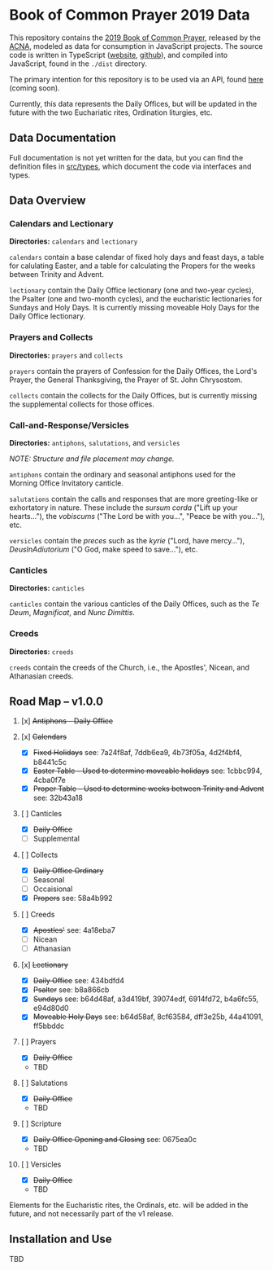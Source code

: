 # Book of Common Prayer 2019 Data
This repository contains the [2019 Book of Common Prayer](http://bcp2019.anglicanchurch.net), released by the [ACNA](http://anglicanchurch.net), modeled as data for consumption in JavaScript projects. The source code is written in TypeScript ([website](https://www.typescriptlang.org/), [github](https://github.com/Microsoft/TypeScript)), and compiled into JavaScript, found in the `./dist` directory.

The primary intention for this repository is to be used via an API, found [here](#) (coming soon).

Currently, this data represents the Daily Offices, but will be updated in the future with the two Euchariatic rites, Ordination liturgies, etc.

## Data Documentation
Full documentation is not yet written for the data, but you can find the definition files in [src/types](./src/types), which document the code via interfaces and types.

## Data Overview
### Calendars and Lectionary

**Directories:** `calendars` and `lectionary`

`calendars` contain a base calendar of fixed holy days and feast days, a table for calulating Easter, and a table for calculating the Propers for the weeks between Trinity and Advent.

`lectionary` contain the Daily Office lectionary (one and two-year cycles), the Psalter (one and two-month cycles), and the eucharistic lectionaries for Sundays and Holy Days. It is currently missing moveable Holy Days for the Daily Office lectionary.

### Prayers and Collects

**Directories:** `prayers` and `collects`

`prayers` contain the prayers of Confession for the Daily Offices, the Lord's Prayer, the General Thanksgiving, the Prayer of St. John Chrysostom.

`collects` contain the collects for the Daily Offices, but is currently missing the supplemental collects for those offices.

### Call-and-Response/Versicles

**Directories:** `antiphons`, `salutations`, and `versicles`

_NOTE: Structure and file placement may change._

`antiphons` contain the ordinary and seasonal antiphons used for the Morning Office Invitatory canticle.

`salutations` contain the calls and responses that are more greeting-like or exhortatory in nature. These include the _sursum corda_ ("Lift up your hearts…"), the _vobiscums_ ("The Lord be with you…", "Peace be with you…"), etc.

`versicles` contain the _preces_  such as the _kyrie_ ("Lord, have mercy…"), _DeusInAdiutorium_ ("O God, make speed to save…"), etc.

### Canticles

**Directories:** `canticles`

`canticles` contain the various canticles of the Daily Offices, such as the _Te Deum_, _Magnificat_, and _Nunc Dimittis_.

### Creeds

**Directories:** `creeds`

`creeds` contain the creeds of the Church, i.e., the Apostles', Nicean, and Athanasian creeds.

## Road Map – v1.0.0

1. [x] ~~Antiphons – Daily Office~~

2. [x] ~~Calendars~~
    - [x] ~~Fixed Holidays~~ see: 7a24f8af, 7ddb6ea9, 4b73f05a, 4d2f4bf4, b8441c5c
    - [x] ~~Easter Table – Used to determine moveable holidays~~ see: 1cbbc994, 4cba0f7e
    - [x] ~~Proper Table – Used to determine weeks between Trinity and Advent~~ see: 32b43a18

3. [ ] Canticles
    - [x] ~~Daily Office~~
    - [ ] Supplemental

4. [ ] Collects
    - [x] ~~Daily Office Ordinary~~
    - [ ] Seasonal
    - [ ] Occaisional
    - [x] ~~Propers~~ see: 58a4b992

5. [ ] Creeds
    - [x] ~~Apostles'~~ see: 4a18eba7
    - [ ] Nicean
    - [ ] Athanasian

6. [x] ~~Lectionary~~
    - [x] ~~Daily Office~~ see: 434bdfd4
    - [x] ~~Psalter~~ see: b8a866cb
    - [x] ~~Sundays~~ see: b64d48af, a3d419bf, 39074edf, 6914fd72, b4a6fc55, e94d80d0
    - [x] ~~Moveable Holy Days~~ see: b64d58af, 8cf63584,  dff3e25b, 44a41091, ff5bbddc

7. [ ] Prayers
    - [x] ~~Daily Office~~
    - TBD

8. [ ] Salutations
    - [x] ~~Daily Office~~
    - TBD

9. [ ] Scripture
    - [x] ~~Daily Office Opening and Closing~~ see: 0675ea0c
    - TBD

10. [ ] Versicles
    - [x] ~~Daily Office~~
    - TBD

Elements for the Eucharistic rites, the Ordinals, etc. will be added in the future, and not necessarily part of the v1 release.

## Installation and Use

TBD
